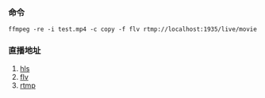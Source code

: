 ### 命令

```shell
ffmpeg -re -i test.mp4 -c copy -f flv rtmp://localhost:1935/live/movie
```

### 直播地址

1. [hls](http://127.0.0.1:7002/live/movie.m3u8)
2. [flv](http://127.0.0.1:7001/live/movie.flv)
3. [rtmp](rtmp://localhost:1935/live/movie)